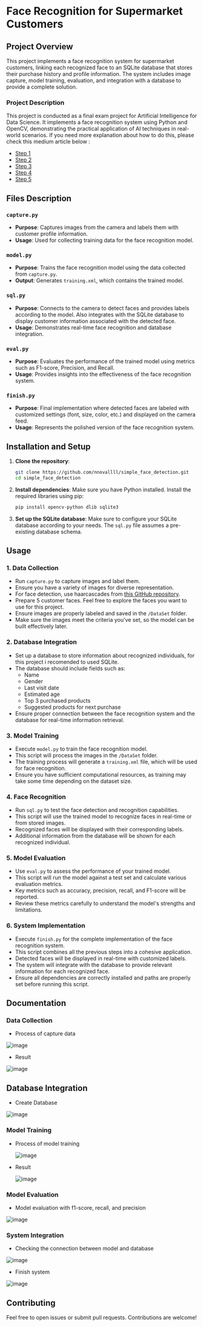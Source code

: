 # Face Recognition for Supermarket Customers

## Project Overview

This project implements a face recognition system for supermarket customers, linking each recognized face to an SQLite database that stores their purchase history and profile information. The system includes image capture, model training, evaluation, and integration with a database to provide a complete solution.

### Project Description
This project is conducted as a final exam project for Artificial Intelligence for Data Science. It implements a face recognition system using Python and OpenCV, demonstrating the practical application of AI techniques in real-world scenarios.
If you need more explanation about how to do this, please check this medium article below :
- [Step 1](https://medium.com/@986110101/pengenalan-wajah-1-6dc7d788fd07)
- [Step 2](https://medium.com/@986110101/pengenalan-wajah-2-5152fa2ee5da)
- [Step 3](https://medium.com/@986110101/pengenalan-wajah-3-c05a6422113e)
- [Step 4](https://medium.com/@986110101/pengenalan-wajah-4-a00b3213e49d)
- [Step 5](https://medium.com/@986110101/pengenalan-wajah-5-cb65f3726e44)

## Files Description

### `capture.py`

- **Purpose**: Captures images from the camera and labels them with customer profile information.
- **Usage**: Used for collecting training data for the face recognition model.

### `model.py`

- **Purpose**: Trains the face recognition model using the data collected from `capture.py`.
- **Output**: Generates `training.xml`, which contains the trained model.

### `sql.py`

- **Purpose**: Connects to the camera to detect faces and provides labels according to the model. Also integrates with the SQLite database to display customer information associated with the detected face.
- **Usage**: Demonstrates real-time face recognition and database integration.

### `eval.py`

- **Purpose**: Evaluates the performance of the trained model using metrics such as F1-score, Precision, and Recall.
- **Usage**: Provides insights into the effectiveness of the face recognition system.

### `finish.py`

- **Purpose**: Final implementation where detected faces are labeled with customized settings (font, size, color, etc.) and displayed on the camera feed.
- **Usage**: Represents the polished version of the face recognition system.

## Installation and Setup

1. **Clone the repository**:
   ```bash
   git clone https://github.com/nnovallll/simple_face_detection.git
   cd simple_face_detection
   ```

2. **Install dependencies**:
   Make sure you have Python installed. Install the required libraries using pip:
   ```bash
   pip install opencv-python dlib sqlite3
   ```

3. **Set up the SQLite database**:
   Make sure to configure your SQLite database according to your needs. The `sql.py` file assumes a pre-existing database schema.

## Usage

### 1. Data Collection
- Run `capture.py` to capture images and label them.
- Ensure you have a variety of images for diverse representation.
- For face detection, use haarcascades from [this GitHub repository](https://github.com/opencv/opencv/tree/master/data/haarcascades).
- Prepare 5 customer faces. Feel free to explore the faces you want to use for this project.
- Ensure images are properly labeled and saved in the `/DataSet` folder.
- Make sure the images meet the criteria you've set, so the model can be built effectively later.

### 2. Database Integration
- Set up a database to store information about recognized individuals, for this project i recomended to used SQLite.
- The database should include fields such as:
    - Name
    - Gender
    - Last visit date
    - Estimated age
    - Top 3 purchased products
    - Suggested products for next purchase
- Ensure proper connection between the face recognition system and the database for real-time information retrieval.

### 3. Model Training
- Execute `model.py` to train the face recognition model.
- This script will process the images in the `/DataSet` folder.
- The training process will generate a `training.xml` file, which will be used for face recognition.
- Ensure you have sufficient computational resources, as training may take some time depending on the dataset size.

### 4. Face Recognition
- Run `sql.py` to test the face detection and recognition capabilities.
- This script will use the trained model to recognize faces in real-time or from stored images.
- Recognized faces will be displayed with their corresponding labels.
- Additional information from the database will be shown for each recognized individual.

### 5. Model Evaluation
- Use `eval.py` to assess the performance of your trained model.
- This script will run the model against a test set and calculate various evaluation metrics.
- Key metrics such as accuracy, precision, recall, and F1-score will be reported.
- Review these metrics carefully to understand the model's strengths and limitations.

### 6. System Implementation
- Execute `finish.py` for the complete implementation of the face recognition system.
- This script combines all the previous steps into a cohesive application.
- Detected faces will be displayed in real-time with customized labels.
- The system will integrate with the database to provide relevant information for each recognized face.
- Ensure all dependencies are correctly installed and paths are properly set before running this script.


## Documentation

### **Data Collection**

- Process of capture data

 ![image](https://github.com/user-attachments/assets/ccef7d6c-b9e0-4030-b742-2535b9afcf7b)

- Result

 ![image](https://github.com/user-attachments/assets/7fb3b13c-e2f6-4aaf-8a67-df1e5d73a2cf)

## **Database Integration**

- Create Database

![image](https://github.com/user-attachments/assets/27ec0c1b-b095-4fd9-b0cf-3717bbcd1641)

### **Model Training**

- Process of model training

  ![image](https://github.com/user-attachments/assets/61dcd919-4d87-4d65-a752-fa9bbd4c71d9)

- Result

  ![image](https://github.com/user-attachments/assets/c3485cdf-8054-458f-a162-beed5e014f60)
  
### **Model Evaluation**

- Model evaluation with f1-score, recall, and precision

![image](https://github.com/user-attachments/assets/9c3fab52-6818-4417-aa44-76402aaee48a)

### System Integration 

- Checking the connection between model and database

![image](https://github.com/user-attachments/assets/8251e23e-da56-491d-9231-8af8efb6d3f0)

- Finish system

![image](https://github.com/user-attachments/assets/f546f30d-6309-4795-80e4-2af8b1ee2962)

## Contributing

Feel free to open issues or submit pull requests. Contributions are welcome!

